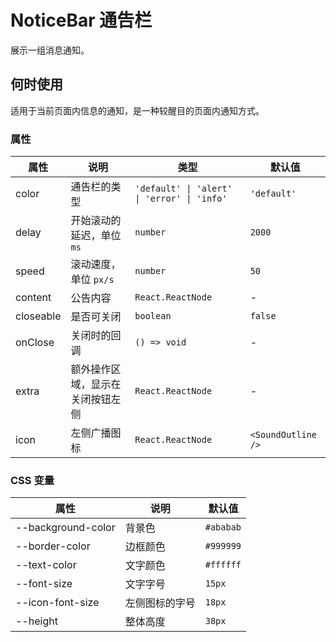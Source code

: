 # NoticeBar 通告栏

展示一组消息通知。

## 何时使用

适用于当前页面内信息的通知，是一种较醒目的页面内通知方式。

<code src="./demos/demo1.tsx"></code>

### 属性

| 属性      | 说明                             | 类型                                        | 默认值             |
| --------- | -------------------------------- | ------------------------------------------- | ------------------ |
| color     | 通告栏的类型                     | `'default' \| 'alert' \| 'error' \| 'info'` | `'default'`        |
| delay     | 开始滚动的延迟，单位 `ms`        | `number`                                    | `2000`             |
| speed     | 滚动速度，单位 `px/s`            | `number`                                    | `50`               |
| content   | 公告内容                         | `React.ReactNode`                           | -                  |
| closeable | 是否可关闭                       | `boolean`                                   | `false`            |
| onClose   | 关闭时的回调                     | `() => void`                                | -                  |
| extra     | 额外操作区域，显示在关闭按钮左侧 | `React.ReactNode`                           | -                  |
| icon      | 左侧广播图标                     | `React.ReactNode`                           | `<SoundOutline />` |

### CSS 变量

| 属性               | 说明           | 默认值    |
| ------------------ | -------------- | --------- |
| --background-color | 背景色         | `#ababab` |
| --border-color     | 边框颜色       | `#999999` |
| --text-color       | 文字颜色       | `#ffffff` |
| --font-size        | 文字字号       | `15px`    |
| --icon-font-size   | 左侧图标的字号 | `18px`    |
| --height           | 整体高度       | `38px`    |
